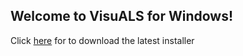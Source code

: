 ## Welcome to VisuALS for Windows!
Click [here](https://github.com/Icosahunter/VisuALS_Windows/master/installers/VisuALS_Windows_V2.0_Installer.exe) for to download the latest installer
